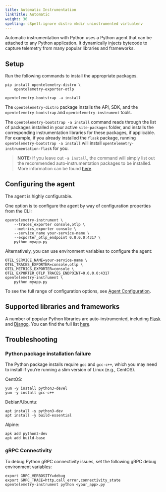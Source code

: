 ```yaml
---
title: Automatic Instrumentation
linkTitle: Automatic
weight: 30
spelling: cSpell:ignore distro mkdir uninstrumented virtualenv
---
```


Automatic instrumentation with Python uses a Python agent that can be attached
to any Python application. It dynamically injects bytecode to capture telemetry
from many popular libraries and frameworks.

## Setup

Run the following commands to install the appropriate packages.

```console
pip install opentelemetry-distro \
	opentelemetry-exporter-otlp

opentelemetry-bootstrap -a install
```

The `opentelemetry-distro` package installs the API, SDK, and the
`opentelemetry-bootstrap` and `opentelemetry-instrument` tools.

The `opentelemetry-bootstrap -a install` command reads through the list of
packages installed in your active `site-packages` folder, and installs the
corresponding instrumentation libraries for these packages, if applicable.
For example, if you already installed the `flask` package, running
`opentelemetry-bootstrap -a install` will install
`opentelemetry-instrumentation-flask` for you.

> **NOTE:** If you leave out `-a install`, the command will simply list out the
> recommended auto-instrumentation packages to be installed. More information
> can be found
> [here](https://github.com/open-telemetry/opentelemetry-python-contrib/tree/main/opentelemetry-instrumentation#opentelemetry-bootstrap).

## Configuring the agent

The agent is highly configurable.

One option is to configure the agent by way of configuration properties from the CLI:

```console
opentelemetry-instrument \
    --traces_exporter console,otlp \
    --metrics_exporter console \
    --service_name your-service-name \
    --exporter_otlp_endpoint 0.0.0.0:4317 \
    python myapp.py
```

Alternatively, you can use environment variables to configure the agent:

```console
OTEL_SERVICE_NAME=your-service-name \
OTEL_TRACES_EXPORTER=console,otlp \
OTEL_METRICS_EXPORTER=console \
OTEL_EXPORTER_OTLP_TRACES_ENDPOINT=0.0.0.0:4317
opentelemetry-instrument \
    python myapp.py
```

To see the full range of configuration options, see [Agent Configuration](agent-config).

## Supported libraries and frameworks

A number of popular Python libraries are auto-instrumented, including
[Flask](https://github.com/open-telemetry/opentelemetry-python-contrib/tree/main/instrumentation/opentelemetry-instrumentation-flask)
and
[Django](https://github.com/open-telemetry/opentelemetry-python-contrib/tree/main/instrumentation/opentelemetry-instrumentation-django).
You can find the full list [here](/registry/?language=python&component=instrumentation).

## Troubleshooting

### Python package installation failure

The Python package installs require `gcc` and `gcc-c++`, which you may need to
install if you’re running a slim version of Linux (e.g., CentOS).

CentOS:

```console
yum -y install python3-devel
yum -y install gcc-c++
```

Debian/Ubuntu:

```console
apt install -y python3-dev
apt install -y build-essential
```

Alpine:

```console
apk add python3-dev
apk add build-base
```

### gRPC Connectivity

To debug Python gRPC connectivity issues, set the following gRPC debug environment variables:

```console
export GRPC_VERBOSITY=debug
export GRPC_TRACE=http,call_error,connectivity_state
opentelemetry-instrument python <your_app>.py
```
